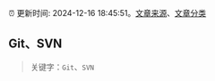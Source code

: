 :alarm_clock: 更新时间: 2024-12-16 18:45:51。[文章来源](/README.md)、[文章分类](/TAGS.md)

## Git、SVN


> 关键字：`Git`、`SVN`



